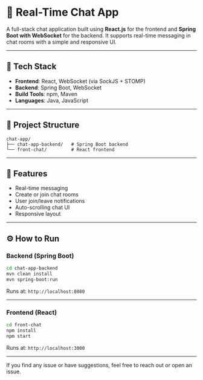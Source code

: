 # 💬 Real-Time Chat App

A full-stack chat application built using **React.js** for the frontend and **Spring Boot with WebSocket** for the backend. It supports real-time messaging in chat rooms with a simple and responsive UI.

---

## 🧰 Tech Stack

- **Frontend**: React, WebSocket (via SockJS + STOMP)
- **Backend**: Spring Boot, WebSocket
- **Build Tools**: npm, Maven
- **Languages**: Java, JavaScript

---

## 📁 Project Structure

```
chat-app/
├── chat-app-backend/   # Spring Boot backend
└── front-chat/         # React frontend
```

---

## 🚀 Features

- Real-time messaging
- Create or join chat rooms
- User join/leave notifications
- Auto-scrolling chat UI
- Responsive layout

---

## ⚙️ How to Run

### Backend (Spring Boot)

```bash
cd chat-app-backend
mvn clean install
mvn spring-boot:run
```
Runs at: `http://localhost:8080`

---

### Frontend (React)

```bash
cd front-chat
npm install
npm start
```
Runs at: `http://localhost:3000`

---

If you find any issue or have suggestions, feel free to reach out or open an issue.
